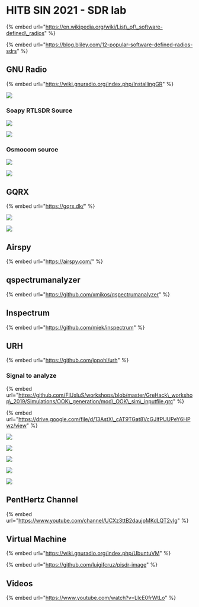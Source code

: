 # HITB SIN 2021 - SDR lab

{% embed url="https://en.wikipedia.org/wiki/List\_of\_software-defined\_radios" %}

{% embed url="https://blog.bliley.com/12-popular-software-defined-radios-sdrs" %}

## GNU Radio

{% embed url="https://wiki.gnuradio.org/index.php/InstallingGR" %}

![](../.gitbook/assets/image%20%2812%29.png)

### Soapy RTLSDR Source

![](../.gitbook/assets/image%20%2815%29.png)

![](../.gitbook/assets/image%20%2813%29.png)

### Osmocom source

![](../.gitbook/assets/image%20%285%29.png)

![](../.gitbook/assets/image%20%287%29.png)

## GQRX

{% embed url="https://gqrx.dk/" %}

![](../.gitbook/assets/image%20%2810%29.png)

![](../.gitbook/assets/image%20%2816%29.png)

## Airspy

{% embed url="https://airspy.com/" %}

## qspectrumanalyzer

{% embed url="https://github.com/xmikos/qspectrumanalyzer" %}

## Inspectrum

{% embed url="https://github.com/miek/inspectrum" %}

## URH

{% embed url="https://github.com/jopohl/urh" %}

### Signal to analyze

{% embed url="https://github.com/FlUxIuS/workshops/blob/master/GreHack\_workshop\_2019/Simulations/OOK\_generation/mod\_OOK\_sim\_inputfile.grc" %}



{% embed url="https://drive.google.com/file/d/13AstX\_cAT9TGat8VcGJlfPUUPeY6HPwz/view" %}

![](../.gitbook/assets/image%20%286%29.png)

![](../.gitbook/assets/image%20%2814%29.png)

![](../.gitbook/assets/image%20%2811%29.png)

![](../.gitbook/assets/image%20%2817%29.png)

![](../.gitbook/assets/image%20%288%29.png)

## PentHertz Channel

{% embed url="https://www.youtube.com/channel/UCXz3ttB2daujpMKdLQT2vIg" %}

## Virtual Machine

{% embed url="https://wiki.gnuradio.org/index.php/UbuntuVM" %}

{% embed url="https://github.com/luigifcruz/pisdr-image" %}



## Videos

{% embed url="https://www.youtube.com/watch?v=LIcE0frWtLo" %}




